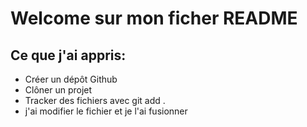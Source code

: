 # Welcome sur mon ficher README

## Ce que j'ai appris:

* Créer un dépôt Github
* Clôner un projet
* Tracker des fichiers avec git add .
* j'ai modifier le fichier et je l'ai fusionner